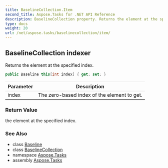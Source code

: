 ```yaml
---
title: BaselineCollection.Item
second_title: Aspose.Tasks for .NET API Reference
description: BaselineCollection property. Returns the element at the specified index
type: docs
weight: 20
url: /net/aspose.tasks/baselinecollection/item/
---
```

## BaselineCollection indexer

Returns the element at the specified index.

```csharp
public Baseline this[int index] { get; set; }
```

| Parameter | Description |
| --- | --- |
| index | The zero-based index of the element to get. |

### Return Value

the element at the specified index.

### See Also

* class [Baseline](../../baseline/)
* class [BaselineCollection](../)
* namespace [Aspose.Tasks](../../baselinecollection/)
* assembly [Aspose.Tasks](../../../)


